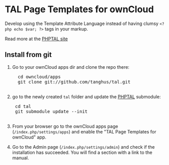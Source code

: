# TAL Page Templates for ownCloud

Develop using the Template Attribute Language instead of having clumsy
`<?php echo $var; ?>` tags in your markup.

Read more at the [PHPTAL site](http://phptal.org/introduction.html)

## Install from git

1. Go to your ownCloud apps dir and clone the repo there:
	 <pre>
	 cd owncloud/apps
	 git clone git://github.com/tanghus/tal.git
	 </pre>
	
2. go to the newly created `tal` folder and update the [PHPTAL](https://github.com/pornel/PHPTAL) submodule:

	 <pre>
	cd tal
	git submodule update --init
	 </pre>
	
3. From your browser go to the ownCloud apps page (`/index.php/settings/apps`) and enable the "TAL Page Templates for ownCloud" app.

4. Go to the Admin page (`/index.php/settings/admin`) and check if the installation has succeeded. You will find a section with a link to the manual.

